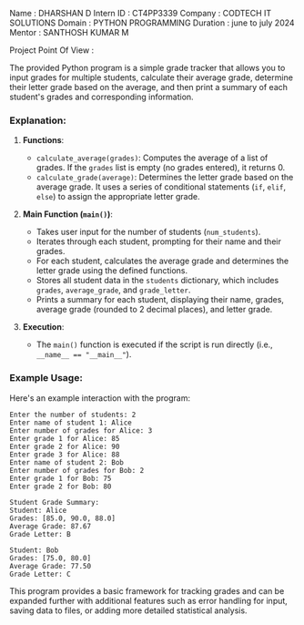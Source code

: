 Name : DHARSHAN D
Intern ID : CT4PP3339
Company : CODTECH IT SOLUTIONS
Domain : PYTHON PROGRAMMING
Duration : june to july 2024
Mentor : SANTHOSH KUMAR M


Project Point Of View :


The provided Python program is a simple grade tracker that allows you to input grades for multiple students, calculate their average grade, determine their letter grade based on the average, and then print a summary of each student's grades and corresponding information.


### Explanation:
1. **Functions**:
   - `calculate_average(grades)`: Computes the average of a list of grades. If the `grades` list is empty (no grades entered), it returns 0.
   - `calculate_grade(average)`: Determines the letter grade based on the average grade. It uses a series of conditional statements (`if`, `elif`, `else`) to assign the appropriate letter grade.

2. **Main Function (`main()`)**:
   - Takes user input for the number of students (`num_students`).
   - Iterates through each student, prompting for their name and their grades.
   - For each student, calculates the average grade and determines the letter grade using the defined functions.
   - Stores all student data in the `students` dictionary, which includes `grades`, `average_grade`, and `grade_letter`.
   - Prints a summary for each student, displaying their name, grades, average grade (rounded to 2 decimal places), and letter grade.

3. **Execution**:
   - The `main()` function is executed if the script is run directly (i.e., `__name__ == "__main__"`).

### Example Usage:
Here's an example interaction with the program:
```
Enter the number of students: 2
Enter name of student 1: Alice
Enter number of grades for Alice: 3
Enter grade 1 for Alice: 85
Enter grade 2 for Alice: 90
Enter grade 3 for Alice: 88
Enter name of student 2: Bob
Enter number of grades for Bob: 2
Enter grade 1 for Bob: 75
Enter grade 2 for Bob: 80

Student Grade Summary:
Student: Alice
Grades: [85.0, 90.0, 88.0]
Average Grade: 87.67
Grade Letter: B

Student: Bob
Grades: [75.0, 80.0]
Average Grade: 77.50
Grade Letter: C
```

This program provides a basic framework for tracking grades and can be expanded further with additional features such as error handling for input, saving data to files, or adding more detailed statistical analysis.
